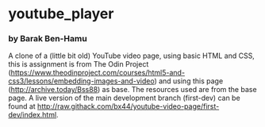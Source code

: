 # youtube_player
### by Barak Ben-Hamu
A clone of a (little bit old) YouTube video page, using basic HTML and CSS, this is assignment is from The Odin Project (https://www.theodinproject.com/courses/html5-and-css3/lessons/embedding-images-and-video) and using this page (http://archive.today/Bss88) as base.
The resources used are from the base page.
A live version of the main development branch (first-dev) can be found at http://raw.githack.com/bx44/youtube-video-page/first-dev/index.html.